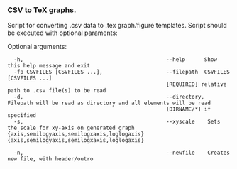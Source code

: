 ### CSV to TeX graphs.

Script for converting .csv data to .tex graph/figure templates. Script should be executed with optional paraments:

Optional arguments:
```
  -h,                                             --help      Show this help message and exit  
  -fp CSVFILES [CSVFILES ...],                    --filepath  CSVFILES [CSVFILES ...]  
                                                  [REQUIRED] relative path to .csv file(s) to be read  
  -d,                                             --directory, Filepath will be read as directory and all elements will be read
                                                  [DIRNAME/*] if specified
  -s,                                             --xyscale    Sets the scale for xy-axis on generated graph
{axis,semilogyaxis,semilogxaxis,loglogaxis}       {axis,semilogyaxis,semilogxaxis,loglogaxis}
                        
  -n,                                             --newfile    Creates new file, with header/outro
```
